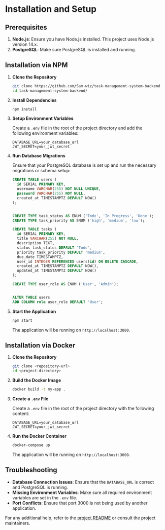 # Installation and Setup

## Prerequisites

1. **Node.js**: Ensure you have Node.js installed. This project uses Node.js version 14.x.
2. **PostgreSQL**: Make sure PostgreSQL is installed and running.

## Installation via NPM

1. **Clone the Repository**

   ```bash
   git clone https://github.com/Sam-wiz/task-management-system-backend/
   cd task-management-system-backend/
   ```

2. **Install Dependencies**

   ```bash
   npm install
   ```

3. **Setup Environment Variables**

   Create a `.env` file in the root of the project directory and add the following environment variables:

   ```env
   DATABASE_URL=your_database_url
   JWT_SECRET=your_jwt_secret
   ```

4. **Run Database Migrations**

   Ensure that your PostgreSQL database is set up and run the necessary migrations or schema setup:

   ```sql
   CREATE TABLE users (
     id SERIAL PRIMARY KEY,
     username VARCHAR(255) NOT NULL UNIQUE,
     password VARCHAR(255) NOT NULL,
     created_at TIMESTAMPTZ DEFAULT NOW()
   );
   
   
   CREATE TYPE task_status AS ENUM ('Todo', 'In Progress', 'Done');
   CREATE TYPE task_priority AS ENUM ('high', 'medium', 'low');
   
   CREATE TABLE tasks (
     id SERIAL PRIMARY KEY,
     title VARCHAR(255) NOT NULL,
     description TEXT,
     status task_status DEFAULT 'Todo',
     priority task_priority DEFAULT 'medium',
     due_date TIMESTAMPTZ,
     user_id INTEGER REFERENCES users(id) ON DELETE CASCADE,
     created_at TIMESTAMPTZ DEFAULT NOW(),
     updated_at TIMESTAMPTZ DEFAULT NOW()
   );
   
   CREATE TYPE user_role AS ENUM ('User', 'Admin');
   
   
   ALTER TABLE users
   ADD COLUMN role user_role DEFAULT 'User';

   ```

5. **Start the Application**

   ```bash
   npm start
   ```

   The application will be running on `http://localhost:3000`.

## Installation via Docker

1. **Clone the Repository**

   ```bash
   git clone <repository-url>
   cd <project-directory>
   ```

2. **Build the Docker Image**

   ```bash
   docker build -t my-app .
   ```

3. **Create a `.env` File**

   Create a `.env` file in the root of the project directory with the following content:

   ```env
   DATABASE_URL=your_database_url
   JWT_SECRET=your_jwt_secret
   ```

4. **Run the Docker Container**

   ```bash
   docker-compose up
   ```

   The application will be running on `http://localhost:3000`.

## Troubleshooting

- **Database Connection Issues**: Ensure that the `DATABASE_URL` is correct and PostgreSQL is running.
- **Missing Environment Variables**: Make sure all required environment variables are set in the `.env` file.
- **Port Conflicts**: Ensure that port 3000 is not being used by another application.

For any additional help, refer to the [project README](README.md) or consult the project maintainers.
